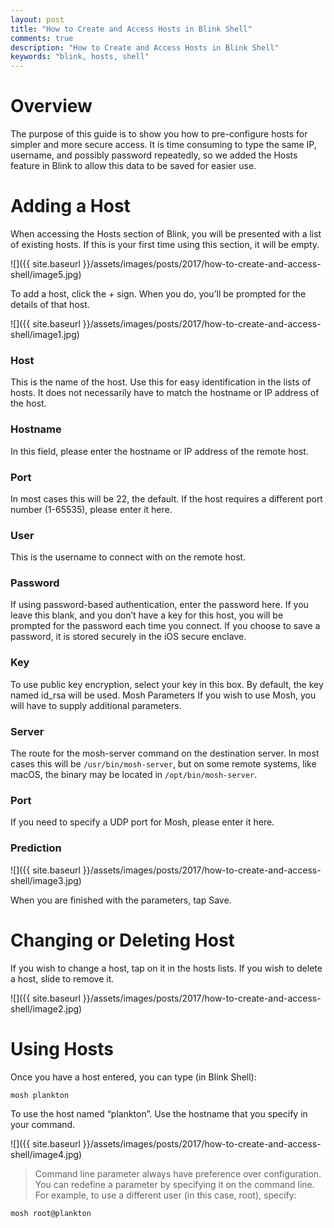 ```yaml
---
layout: post
title: "How to Create and Access Hosts in Blink Shell"
comments: true
description: "How to Create and Access Hosts in Blink Shell"
keywords: "blink, hosts, shell"
---
```


# Overview

The purpose of this guide is to show you how to pre-configure hosts for simpler and more secure access.  It is time consuming to type the same IP, username, and possibly password repeatedly, so we added the Hosts feature in Blink to allow this data to be saved for easier use.

# Adding a Host

When accessing the Hosts section of Blink, you will be presented with a list of existing hosts.  If this is your first time using this section, it will be empty.

![]({{ site.baseurl }}/assets/images/posts/2017/how-to-create-and-access-shell/image5.jpg)

To add a host, click the + sign.  When you do, you’ll be prompted for the details of that host.

![]({{ site.baseurl }}/assets/images/posts/2017/how-to-create-and-access-shell/image1.jpg)

### Host

This is the name of the host.  Use this for easy identification in the lists of hosts.  It does not necessarily have to match the hostname or IP address of the host.

### Hostname

In this field, please enter the hostname or IP address of the remote host.

### Port

In most cases this will be 22, the default.  If the host requires a different port number (1-65535), please enter it here.

### User

This is the username to connect with on the remote host.

### Password

If using password-based authentication, enter the password here.  If you leave this blank, and you don’t have a key for this host, you will be prompted for the password each time you connect.  If you choose to save a password, it is stored securely in the iOS secure enclave.

### Key

To use public key encryption, select your key in this box.  By default, the key named id_rsa will be used.
Mosh Parameters
If you wish to use Mosh, you will have to supply additional parameters.

### Server

The route for the mosh-server command on the destination server.  In most cases this will be `/usr/bin/mosh-server`, but on some remote systems, like macOS, the binary may be located in `/opt/bin/mosh-server`.

### Port

If you need to specify a UDP port for Mosh, please enter it here.

### Prediction

![]({{ site.baseurl }}/assets/images/posts/2017/how-to-create-and-access-shell/image3.jpg)

When you are finished with the parameters, tap Save.

# Changing or Deleting Host

If you wish to change a host, tap on it in the hosts lists.  If you wish to delete a host, slide to remove it.

![]({{ site.baseurl }}/assets/images/posts/2017/how-to-create-and-access-shell/image2.jpg)

# Using Hosts
Once you have a host entered, you can type (in Blink Shell):

```
mosh plankton
```

To use the host named “plankton”.  Use the hostname that you specify in your command.

![]({{ site.baseurl }}/assets/images/posts/2017/how-to-create-and-access-shell/image4.jpg)

> Command line parameter always have preference over configuration.  You can redefine a parameter by specifying it on the command line.  For example, to use a different user (in this case, root), specify:
```
mosh root@plankton
```

